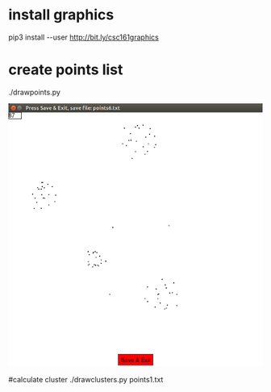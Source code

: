 # install graphics
pip3 install --user http://bit.ly/csc161graphics

# create points list
./drawpoints.py


![alt text](drawpoints6.png)

#calculate cluster
./drawclusters.py points1.txt


